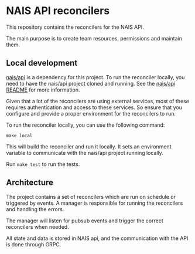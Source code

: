 # NAIS API reconcilers

This repository contains the reconcilers for the NAIS API.

The main purpose is to create team resources, permissions and maintain them.

## Local development

[nais/api](https://github.com/nais/api) is a dependency for this project.
To run the reconciler locally, you need to have the nais/api project cloned and running.
See the [nais/api README](https://github.com/nais/api?tab=readme-ov-file#local-development) for more information.

Given that a lot of the reconcilers are using external services, most of these requires authentication and access to these services.
So ensure that you configure and provide a proper environment for the reconcilers to run.

To run the reconciler locally, you can use the following command:

```shell
make local
```

This will build the reconciler and run it locally.
It sets an environment variable to communicate with the nais/api project running locally.

Run `make test` to run the tests.

## Architecture

The project contains a set of reconcilers which are run on schedule or triggered by events.
A manager is responsible for running the reconcilers and handling the errors.

The manager will listen for pubsub events and trigger the correct reconcilers when needed.

All state and data is stored in NAIS api, and the communication with the API is done through GRPC.
